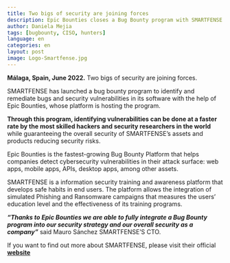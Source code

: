 ```yaml
---
title: Two bigs of security are joining forces
description: Epic Bounties closes a Bug Bounty program with SMARTFENSE
author: Daniela Mejia
tags: [bugbounty, CISO, hunters]
language: en
categories: en
layout: post
image: Logo-Smartfense.jpg
---
```


**Málaga, Spain, June 2022.** Two bigs of security are joining forces.

SMARTFENSE has launched a bug bounty program to identify and remediate bugs and security vulnerabilities in its software with the help of Epic Bounties, whose platform is hosting the program.

**Through this program, identifying vulnerabilities can be done at a faster rate by the most skilled hackers and security researchers in the world** while guaranteeing the overall security of SMARTFENSE’s assets and products reducing security risks.

Epic Bounties is the fastest-growing Bug Bounty Platform that helps companies detect cybersecurity vulnerabilities in their attack surface: web apps, mobile apps, APIs, desktop apps, among other assets.

SMARTFENSE is a information security training and awareness platform that develops safe habits in end users. The platform allows the integration of simulated Phishing and Ransomware campaigns that measures the users’ education level and the effectiveness of its training programs.

***“Thanks to Epic Bounties we are able to fully integrate a Bug Bounty program into our security strategy and our overall security as a company”*** said Mauro Sánchez SMARTFENSE’S CTO.

If you want to find out more about SMARTFENSE, please visit their official **[website](https://www.smartfense.com/en-us/)**
